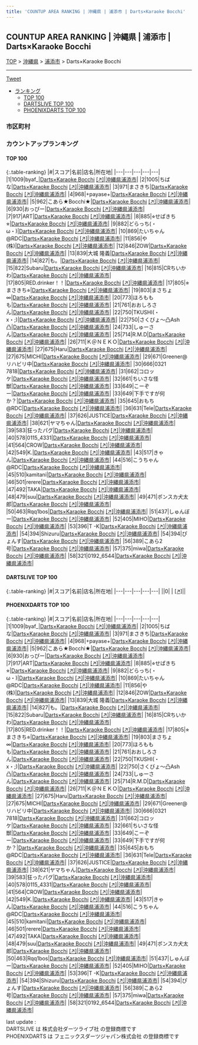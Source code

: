 ```yaml
---
title: 'COUNTUP AREA RANKING | 沖縄県 | 浦添市 | Darts×Karaoke Bocchi'
---
```

## COUNTUP AREA RANKING | 沖縄県 | 浦添市 | Darts×Karaoke Bocchi

[TOP](/darts/rank/) > [沖縄県](/darts/rank/沖縄県/) > [浦添市](/darts/rank/沖縄県/浦添市/) > Darts×Karaoke Bocchi

___

<a href="https://twitter.com/share?ref_src=twsrc%5Etfw" data-text="COUNTUP AREA RANKING | 沖縄県浦添市Darts×Karaoke Bocchi" class="twitter-share-button" data-hashtags="DARTSLIVE,PHOENIXDARTS,darts,ダーツ" data-show-count="false">Tweet</a>

* [ランキング](#カウントアップランキング)
    * [TOP 100](#top-100)
    * [DARTSLIVE TOP 100](#dartslive-top-100)
    * [PHOENIXDARTS TOP 100](#phoenixdarts-top-100)

### 市区町村

<ul>

</ul>

### カウントアップランキング

#### TOP 100



{:.table-ranking}
|#|スコア|名前|店名|所在地|
|---|---|---|---|---|
|1|1009|<span class="rank-name-pd">byaf_</span>|<a href="/darts/rank/shops/77362.html">Darts×Karaoke Bocchi</a> <a href="https://vs.phoenixdarts.com/jp/shop/shopDetailInfo/s_77362?s_seq=77362">[↗]</a>|<a href="/darts/rank/沖縄県/浦添市">沖縄県浦添市</a>|
|2|1005|<span class="rank-name-pd">ちばな</span>|<a href="/darts/rank/shops/77362.html">Darts×Karaoke Bocchi</a> <a href="https://vs.phoenixdarts.com/jp/shop/shopDetailInfo/s_77362?s_seq=77362">[↗]</a>|<a href="/darts/rank/沖縄県/浦添市">沖縄県浦添市</a>|
|3|971|<span class="rank-name-pd">まさきち</span>|<a href="/darts/rank/shops/77362.html">Darts×Karaoke Bocchi</a> <a href="https://vs.phoenixdarts.com/jp/shop/shopDetailInfo/s_77362?s_seq=77362">[↗]</a>|<a href="/darts/rank/沖縄県/浦添市">沖縄県浦添市</a>|
|4|968|<span class="rank-name-pd">+payase+</span>|<a href="/darts/rank/shops/77362.html">Darts×Karaoke Bocchi</a> <a href="https://vs.phoenixdarts.com/jp/shop/shopDetailInfo/s_77362?s_seq=77362">[↗]</a>|<a href="/darts/rank/沖縄県/浦添市">沖縄県浦添市</a>|
|5|962|<span class="rank-name-pd">こあら★Bocchi★</span>|<a href="/darts/rank/shops/77362.html">Darts×Karaoke Bocchi</a> <a href="https://vs.phoenixdarts.com/jp/shop/shopDetailInfo/s_77362?s_seq=77362">[↗]</a>|<a href="/darts/rank/沖縄県/浦添市">沖縄県浦添市</a>|
|6|930|<span class="rank-name-pd">おっぴー</span>|<a href="/darts/rank/shops/77362.html">Darts×Karaoke Bocchi</a> <a href="https://vs.phoenixdarts.com/jp/shop/shopDetailInfo/s_77362?s_seq=77362">[↗]</a>|<a href="/darts/rank/沖縄県/浦添市">沖縄県浦添市</a>|
|7|917|<span class="rank-name-pd">ART</span>|<a href="/darts/rank/shops/77362.html">Darts×Karaoke Bocchi</a> <a href="https://vs.phoenixdarts.com/jp/shop/shopDetailInfo/s_77362?s_seq=77362">[↗]</a>|<a href="/darts/rank/沖縄県/浦添市">沖縄県浦添市</a>|
|8|885|<span class="rank-name-pd">⭐︎せぱきち⭐︎</span>|<a href="/darts/rank/shops/77362.html">Darts×Karaoke Bocchi</a> <a href="https://vs.phoenixdarts.com/jp/shop/shopDetailInfo/s_77362?s_seq=77362">[↗]</a>|<a href="/darts/rank/沖縄県/浦添市">沖縄県浦添市</a>|
|9|882|<span class="rank-name-pd">どらっち(・ω・)</span>|<a href="/darts/rank/shops/77362.html">Darts×Karaoke Bocchi</a> <a href="https://vs.phoenixdarts.com/jp/shop/shopDetailInfo/s_77362?s_seq=77362">[↗]</a>|<a href="/darts/rank/沖縄県/浦添市">沖縄県浦添市</a>|
|10|869|<span class="rank-name-pd">たいちゃん@RDC</span>|<a href="/darts/rank/shops/77362.html">Darts×Karaoke Bocchi</a> <a href="https://vs.phoenixdarts.com/jp/shop/shopDetailInfo/s_77362?s_seq=77362">[↗]</a>|<a href="/darts/rank/沖縄県/浦添市">沖縄県浦添市</a>|
|11|856|<span class="rank-name-pd">や(株)</span>|<a href="/darts/rank/shops/77362.html">Darts×Karaoke Bocchi</a> <a href="https://vs.phoenixdarts.com/jp/shop/shopDetailInfo/s_77362?s_seq=77362">[↗]</a>|<a href="/darts/rank/沖縄県/浦添市">沖縄県浦添市</a>|
|12|846|<span class="rank-name-pd">ZOW</span>|<a href="/darts/rank/shops/77362.html">Darts×Karaoke Bocchi</a> <a href="https://vs.phoenixdarts.com/jp/shop/shopDetailInfo/s_77362?s_seq=77362">[↗]</a>|<a href="/darts/rank/沖縄県/浦添市">沖縄県浦添市</a>|
|13|839|<span class="rank-name-pd"><span class="pro-icon-pd"></span>大城 隆義</span>|<a href="/darts/rank/shops/77362.html">Darts×Karaoke Bocchi</a> <a href="https://vs.phoenixdarts.com/jp/shop/shopDetailInfo/s_77362?s_seq=77362">[↗]</a>|<a href="/darts/rank/沖縄県/浦添市">沖縄県浦添市</a>|
|14|827|<span class="rank-name-pd">も。</span>|<a href="/darts/rank/shops/77362.html">Darts×Karaoke Bocchi</a> <a href="https://vs.phoenixdarts.com/jp/shop/shopDetailInfo/s_77362?s_seq=77362">[↗]</a>|<a href="/darts/rank/沖縄県/浦添市">沖縄県浦添市</a>|
|15|822|<span class="rank-name-pd">Subaru</span>|<a href="/darts/rank/shops/77362.html">Darts×Karaoke Bocchi</a> <a href="https://vs.phoenixdarts.com/jp/shop/shopDetailInfo/s_77362?s_seq=77362">[↗]</a>|<a href="/darts/rank/沖縄県/浦添市">沖縄県浦添市</a>|
|16|815|<span class="rank-name-pd">CRちいかわ</span>|<a href="/darts/rank/shops/77362.html">Darts×Karaoke Bocchi</a> <a href="https://vs.phoenixdarts.com/jp/shop/shopDetailInfo/s_77362?s_seq=77362">[↗]</a>|<a href="/darts/rank/沖縄県/浦添市">沖縄県浦添市</a>|
|17|805|<span class="rank-name-pd">RED.drinker！！</span>|<a href="/darts/rank/shops/77362.html">Darts×Karaoke Bocchi</a> <a href="https://vs.phoenixdarts.com/jp/shop/shopDetailInfo/s_77362?s_seq=77362">[↗]</a>|<a href="/darts/rank/沖縄県/浦添市">沖縄県浦添市</a>|
|17|805|<span class="rank-name-pd">⭐︎まさきち⭐︎</span>|<a href="/darts/rank/shops/77362.html">Darts×Karaoke Bocchi</a> <a href="https://vs.phoenixdarts.com/jp/shop/shopDetailInfo/s_77362?s_seq=77362">[↗]</a>|<a href="/darts/rank/沖縄県/浦添市">沖縄県浦添市</a>|
|19|803|<span class="rank-name-pd">まさちょ∞</span>|<a href="/darts/rank/shops/77362.html">Darts×Karaoke Bocchi</a> <a href="https://vs.phoenixdarts.com/jp/shop/shopDetailInfo/s_77362?s_seq=77362">[↗]</a>|<a href="/darts/rank/沖縄県/浦添市">沖縄県浦添市</a>|
|20|773|<span class="rank-name-pd">ほろももも</span>|<a href="/darts/rank/shops/77362.html">Darts×Karaoke Bocchi</a> <a href="https://vs.phoenixdarts.com/jp/shop/shopDetailInfo/s_77362?s_seq=77362">[↗]</a>|<a href="/darts/rank/沖縄県/浦添市">沖縄県浦添市</a>|
|21|761|<span class="rank-name-pd">おおしろさん</span>|<a href="/darts/rank/shops/77362.html">Darts×Karaoke Bocchi</a> <a href="https://vs.phoenixdarts.com/jp/shop/shopDetailInfo/s_77362?s_seq=77362">[↗]</a>|<a href="/darts/rank/沖縄県/浦添市">沖縄県浦添市</a>|
|22|750|<span class="rank-name-pd">TKUSHI(・x・;)</span>|<a href="/darts/rank/shops/77362.html">Darts×Karaoke Bocchi</a> <a href="https://vs.phoenixdarts.com/jp/shop/shopDetailInfo/s_77362?s_seq=77362">[↗]</a>|<a href="/darts/rank/沖縄県/浦添市">沖縄県浦添市</a>|
|22|750|<span class="rank-name-pd">さくびょ～凸Ash凸</span>|<a href="/darts/rank/shops/77362.html">Darts×Karaoke Bocchi</a> <a href="https://vs.phoenixdarts.com/jp/shop/shopDetailInfo/s_77362?s_seq=77362">[↗]</a>|<a href="/darts/rank/沖縄県/浦添市">沖縄県浦添市</a>|
|24|733|<span class="rank-name-pd">しゅーさん</span>|<a href="/darts/rank/shops/77362.html">Darts×Karaoke Bocchi</a> <a href="https://vs.phoenixdarts.com/jp/shop/shopDetailInfo/s_77362?s_seq=77362">[↗]</a>|<a href="/darts/rank/沖縄県/浦添市">沖縄県浦添市</a>|
|25|714|<span class="rank-name-pd">R.M.D</span>|<a href="/darts/rank/shops/77362.html">Darts×Karaoke Bocchi</a> <a href="https://vs.phoenixdarts.com/jp/shop/shopDetailInfo/s_77362?s_seq=77362">[↗]</a>|<a href="/darts/rank/沖縄県/浦添市">沖縄県浦添市</a>|
|26|711|<span class="rank-name-pd">Ｋ＠ＮＥＫＯ</span>|<a href="/darts/rank/shops/77362.html">Darts×Karaoke Bocchi</a> <a href="https://vs.phoenixdarts.com/jp/shop/shopDetailInfo/s_77362?s_seq=77362">[↗]</a>|<a href="/darts/rank/沖縄県/浦添市">沖縄県浦添市</a>|
|27|675|<span class="rank-name-pd">Haru</span>|<a href="/darts/rank/shops/77362.html">Darts×Karaoke Bocchi</a> <a href="https://vs.phoenixdarts.com/jp/shop/shopDetailInfo/s_77362?s_seq=77362">[↗]</a>|<a href="/darts/rank/沖縄県/浦添市">沖縄県浦添市</a>|
|27|675|<span class="rank-name-pd">MICHI</span>|<a href="/darts/rank/shops/77362.html">Darts×Karaoke Bocchi</a> <a href="https://vs.phoenixdarts.com/jp/shop/shopDetailInfo/s_77362?s_seq=77362">[↗]</a>|<a href="/darts/rank/沖縄県/浦添市">沖縄県浦添市</a>|
|29|671|<span class="rank-name-pd">Greener@リハビリ中</span>|<a href="/darts/rank/shops/77362.html">Darts×Karaoke Bocchi</a> <a href="https://vs.phoenixdarts.com/jp/shop/shopDetailInfo/s_77362?s_seq=77362">[↗]</a>|<a href="/darts/rank/沖縄県/浦添市">沖縄県浦添市</a>|
|30|666|<span class="rank-name-pd">0321 7818</span>|<a href="/darts/rank/shops/77362.html">Darts×Karaoke Bocchi</a> <a href="https://vs.phoenixdarts.com/jp/shop/shopDetailInfo/s_77362?s_seq=77362">[↗]</a>|<a href="/darts/rank/沖縄県/浦添市">沖縄県浦添市</a>|
|31|662|<span class="rank-name-pd">コロッケ</span>|<a href="/darts/rank/shops/77362.html">Darts×Karaoke Bocchi</a> <a href="https://vs.phoenixdarts.com/jp/shop/shopDetailInfo/s_77362?s_seq=77362">[↗]</a>|<a href="/darts/rank/沖縄県/浦添市">沖縄県浦添市</a>|
|32|661|<span class="rank-name-pd">ちいさな怪獣</span>|<a href="/darts/rank/shops/77362.html">Darts×Karaoke Bocchi</a> <a href="https://vs.phoenixdarts.com/jp/shop/shopDetailInfo/s_77362?s_seq=77362">[↗]</a>|<a href="/darts/rank/沖縄県/浦添市">沖縄県浦添市</a>|
|33|649|<span class="rank-name-pd">こーぞー</span>|<a href="/darts/rank/shops/77362.html">Darts×Karaoke Bocchi</a> <a href="https://vs.phoenixdarts.com/jp/shop/shopDetailInfo/s_77362?s_seq=77362">[↗]</a>|<a href="/darts/rank/沖縄県/浦添市">沖縄県浦添市</a>|
|33|649|<span class="rank-name-pd">下手ですが何か？</span>|<a href="/darts/rank/shops/77362.html">Darts×Karaoke Bocchi</a> <a href="https://vs.phoenixdarts.com/jp/shop/shopDetailInfo/s_77362?s_seq=77362">[↗]</a>|<a href="/darts/rank/沖縄県/浦添市">沖縄県浦添市</a>|
|35|645|<span class="rank-name-pd">おもち@RDC</span>|<a href="/darts/rank/shops/77362.html">Darts×Karaoke Bocchi</a> <a href="https://vs.phoenixdarts.com/jp/shop/shopDetailInfo/s_77362?s_seq=77362">[↗]</a>|<a href="/darts/rank/沖縄県/浦添市">沖縄県浦添市</a>|
|36|631|<span class="rank-name-pd">Tele</span>|<a href="/darts/rank/shops/77362.html">Darts×Karaoke Bocchi</a> <a href="https://vs.phoenixdarts.com/jp/shop/shopDetailInfo/s_77362?s_seq=77362">[↗]</a>|<a href="/darts/rank/沖縄県/浦添市">沖縄県浦添市</a>|
|37|626|<span class="rank-name-pd">JUSTICE</span>|<a href="/darts/rank/shops/77362.html">Darts×Karaoke Bocchi</a> <a href="https://vs.phoenixdarts.com/jp/shop/shopDetailInfo/s_77362?s_seq=77362">[↗]</a>|<a href="/darts/rank/沖縄県/浦添市">沖縄県浦添市</a>|
|38|621|<span class="rank-name-pd">ヤマちゃん</span>|<a href="/darts/rank/shops/77362.html">Darts×Karaoke Bocchi</a> <a href="https://vs.phoenixdarts.com/jp/shop/shopDetailInfo/s_77362?s_seq=77362">[↗]</a>|<a href="/darts/rank/沖縄県/浦添市">沖縄県浦添市</a>|
|39|583|<span class="rank-name-pd">狂ったパグ</span>|<a href="/darts/rank/shops/77362.html">Darts×Karaoke Bocchi</a> <a href="https://vs.phoenixdarts.com/jp/shop/shopDetailInfo/s_77362?s_seq=77362">[↗]</a>|<a href="/darts/rank/沖縄県/浦添市">沖縄県浦添市</a>|
|40|578|<span class="rank-name-pd">0115_4331</span>|<a href="/darts/rank/shops/77362.html">Darts×Karaoke Bocchi</a> <a href="https://vs.phoenixdarts.com/jp/shop/shopDetailInfo/s_77362?s_seq=77362">[↗]</a>|<a href="/darts/rank/沖縄県/浦添市">沖縄県浦添市</a>|
|41|564|<span class="rank-name-pd">CROW</span>|<a href="/darts/rank/shops/77362.html">Darts×Karaoke Bocchi</a> <a href="https://vs.phoenixdarts.com/jp/shop/shopDetailInfo/s_77362?s_seq=77362">[↗]</a>|<a href="/darts/rank/沖縄県/浦添市">沖縄県浦添市</a>|
|42|549|<span class="rank-name-pd">K.</span>|<a href="/darts/rank/shops/77362.html">Darts×Karaoke Bocchi</a> <a href="https://vs.phoenixdarts.com/jp/shop/shopDetailInfo/s_77362?s_seq=77362">[↗]</a>|<a href="/darts/rank/沖縄県/浦添市">沖縄県浦添市</a>|
|43|517|<span class="rank-name-pd">きゃん</span>|<a href="/darts/rank/shops/77362.html">Darts×Karaoke Bocchi</a> <a href="https://vs.phoenixdarts.com/jp/shop/shopDetailInfo/s_77362?s_seq=77362">[↗]</a>|<a href="/darts/rank/沖縄県/浦添市">沖縄県浦添市</a>|
|44|516|<span class="rank-name-pd">こうちゃん@RDC</span>|<a href="/darts/rank/shops/77362.html">Darts×Karaoke Bocchi</a> <a href="https://vs.phoenixdarts.com/jp/shop/shopDetailInfo/s_77362?s_seq=77362">[↗]</a>|<a href="/darts/rank/沖縄県/浦添市">沖縄県浦添市</a>|
|45|510|<span class="rank-name-pd">kamitani</span>|<a href="/darts/rank/shops/77362.html">Darts×Karaoke Bocchi</a> <a href="https://vs.phoenixdarts.com/jp/shop/shopDetailInfo/s_77362?s_seq=77362">[↗]</a>|<a href="/darts/rank/沖縄県/浦添市">沖縄県浦添市</a>|
|46|501|<span class="rank-name-pd">rerere</span>|<a href="/darts/rank/shops/77362.html">Darts×Karaoke Bocchi</a> <a href="https://vs.phoenixdarts.com/jp/shop/shopDetailInfo/s_77362?s_seq=77362">[↗]</a>|<a href="/darts/rank/沖縄県/浦添市">沖縄県浦添市</a>|
|47|492|<span class="rank-name-pd">TAKA</span>|<a href="/darts/rank/shops/77362.html">Darts×Karaoke Bocchi</a> <a href="https://vs.phoenixdarts.com/jp/shop/shopDetailInfo/s_77362?s_seq=77362">[↗]</a>|<a href="/darts/rank/沖縄県/浦添市">沖縄県浦添市</a>|
|48|479|<span class="rank-name-pd">suu</span>|<a href="/darts/rank/shops/77362.html">Darts×Karaoke Bocchi</a> <a href="https://vs.phoenixdarts.com/jp/shop/shopDetailInfo/s_77362?s_seq=77362">[↗]</a>|<a href="/darts/rank/沖縄県/浦添市">沖縄県浦添市</a>|
|49|471|<span class="rank-name-pd">ポンスカ犬太郎</span>|<a href="/darts/rank/shops/77362.html">Darts×Karaoke Bocchi</a> <a href="https://vs.phoenixdarts.com/jp/shop/shopDetailInfo/s_77362?s_seq=77362">[↗]</a>|<a href="/darts/rank/沖縄県/浦添市">沖縄県浦添市</a>|
|50|463|<span class="rank-name-pd">Rqq1bos</span>|<a href="/darts/rank/shops/77362.html">Darts×Karaoke Bocchi</a> <a href="https://vs.phoenixdarts.com/jp/shop/shopDetailInfo/s_77362?s_seq=77362">[↗]</a>|<a href="/darts/rank/沖縄県/浦添市">沖縄県浦添市</a>|
|51|437|<span class="rank-name-pd">しゅんぼー</span>|<a href="/darts/rank/shops/77362.html">Darts×Karaoke Bocchi</a> <a href="https://vs.phoenixdarts.com/jp/shop/shopDetailInfo/s_77362?s_seq=77362">[↗]</a>|<a href="/darts/rank/沖縄県/浦添市">沖縄県浦添市</a>|
|52|405|<span class="rank-name-pd">MIHO</span>|<a href="/darts/rank/shops/77362.html">Darts×Karaoke Bocchi</a> <a href="https://vs.phoenixdarts.com/jp/shop/shopDetailInfo/s_77362?s_seq=77362">[↗]</a>|<a href="/darts/rank/沖縄県/浦添市">沖縄県浦添市</a>|
|53|396|<span class="rank-name-pd">T -K</span>|<a href="/darts/rank/shops/77362.html">Darts×Karaoke Bocchi</a> <a href="https://vs.phoenixdarts.com/jp/shop/shopDetailInfo/s_77362?s_seq=77362">[↗]</a>|<a href="/darts/rank/沖縄県/浦添市">沖縄県浦添市</a>|
|54|394|<span class="rank-name-pd">Shizuru</span>|<a href="/darts/rank/shops/77362.html">Darts×Karaoke Bocchi</a> <a href="https://vs.phoenixdarts.com/jp/shop/shopDetailInfo/s_77362?s_seq=77362">[↗]</a>|<a href="/darts/rank/沖縄県/浦添市">沖縄県浦添市</a>|
|54|394|<span class="rank-name-pd">ぴょんす</span>|<a href="/darts/rank/shops/77362.html">Darts×Karaoke Bocchi</a> <a href="https://vs.phoenixdarts.com/jp/shop/shopDetailInfo/s_77362?s_seq=77362">[↗]</a>|<a href="/darts/rank/沖縄県/浦添市">沖縄県浦添市</a>|
|56|389|<span class="rank-name-pd">こあら2号</span>|<a href="/darts/rank/shops/77362.html">Darts×Karaoke Bocchi</a> <a href="https://vs.phoenixdarts.com/jp/shop/shopDetailInfo/s_77362?s_seq=77362">[↗]</a>|<a href="/darts/rank/沖縄県/浦添市">沖縄県浦添市</a>|
|57|375|<span class="rank-name-pd">miwa</span>|<a href="/darts/rank/shops/77362.html">Darts×Karaoke Bocchi</a> <a href="https://vs.phoenixdarts.com/jp/shop/shopDetailInfo/s_77362?s_seq=77362">[↗]</a>|<a href="/darts/rank/沖縄県/浦添市">沖縄県浦添市</a>|
|58|321|<span class="rank-name-pd">0192_6544</span>|<a href="/darts/rank/shops/77362.html">Darts×Karaoke Bocchi</a> <a href="https://vs.phoenixdarts.com/jp/shop/shopDetailInfo/s_77362?s_seq=77362">[↗]</a>|<a href="/darts/rank/沖縄県/浦添市">沖縄県浦添市</a>|


#### DARTSLIVE TOP 100



{:.table-ranking}
|#|スコア|名前|店名|所在地|
|---|---|---|---|---|
||0|<span class="rank-name-dl"> </span>|<a href="/darts/rank/shops/.html"></a> <a href="">[↗]</a>|<a href="/darts/rank//"></a>|


#### PHOENIXDARTS TOP 100



{:.table-ranking}
|#|スコア|名前|店名|所在地|
|---|---|---|---|---|
|1|1009|<span class="rank-name-pd">byaf_</span>|<a href="/darts/rank/shops/77362.html">Darts×Karaoke Bocchi</a> <a href="https://vs.phoenixdarts.com/jp/shop/shopDetailInfo/s_77362?s_seq=77362">[↗]</a>|<a href="/darts/rank/沖縄県/浦添市">沖縄県浦添市</a>|
|2|1005|<span class="rank-name-pd">ちばな</span>|<a href="/darts/rank/shops/77362.html">Darts×Karaoke Bocchi</a> <a href="https://vs.phoenixdarts.com/jp/shop/shopDetailInfo/s_77362?s_seq=77362">[↗]</a>|<a href="/darts/rank/沖縄県/浦添市">沖縄県浦添市</a>|
|3|971|<span class="rank-name-pd">まさきち</span>|<a href="/darts/rank/shops/77362.html">Darts×Karaoke Bocchi</a> <a href="https://vs.phoenixdarts.com/jp/shop/shopDetailInfo/s_77362?s_seq=77362">[↗]</a>|<a href="/darts/rank/沖縄県/浦添市">沖縄県浦添市</a>|
|4|968|<span class="rank-name-pd">+payase+</span>|<a href="/darts/rank/shops/77362.html">Darts×Karaoke Bocchi</a> <a href="https://vs.phoenixdarts.com/jp/shop/shopDetailInfo/s_77362?s_seq=77362">[↗]</a>|<a href="/darts/rank/沖縄県/浦添市">沖縄県浦添市</a>|
|5|962|<span class="rank-name-pd">こあら★Bocchi★</span>|<a href="/darts/rank/shops/77362.html">Darts×Karaoke Bocchi</a> <a href="https://vs.phoenixdarts.com/jp/shop/shopDetailInfo/s_77362?s_seq=77362">[↗]</a>|<a href="/darts/rank/沖縄県/浦添市">沖縄県浦添市</a>|
|6|930|<span class="rank-name-pd">おっぴー</span>|<a href="/darts/rank/shops/77362.html">Darts×Karaoke Bocchi</a> <a href="https://vs.phoenixdarts.com/jp/shop/shopDetailInfo/s_77362?s_seq=77362">[↗]</a>|<a href="/darts/rank/沖縄県/浦添市">沖縄県浦添市</a>|
|7|917|<span class="rank-name-pd">ART</span>|<a href="/darts/rank/shops/77362.html">Darts×Karaoke Bocchi</a> <a href="https://vs.phoenixdarts.com/jp/shop/shopDetailInfo/s_77362?s_seq=77362">[↗]</a>|<a href="/darts/rank/沖縄県/浦添市">沖縄県浦添市</a>|
|8|885|<span class="rank-name-pd">⭐︎せぱきち⭐︎</span>|<a href="/darts/rank/shops/77362.html">Darts×Karaoke Bocchi</a> <a href="https://vs.phoenixdarts.com/jp/shop/shopDetailInfo/s_77362?s_seq=77362">[↗]</a>|<a href="/darts/rank/沖縄県/浦添市">沖縄県浦添市</a>|
|9|882|<span class="rank-name-pd">どらっち(・ω・)</span>|<a href="/darts/rank/shops/77362.html">Darts×Karaoke Bocchi</a> <a href="https://vs.phoenixdarts.com/jp/shop/shopDetailInfo/s_77362?s_seq=77362">[↗]</a>|<a href="/darts/rank/沖縄県/浦添市">沖縄県浦添市</a>|
|10|869|<span class="rank-name-pd">たいちゃん@RDC</span>|<a href="/darts/rank/shops/77362.html">Darts×Karaoke Bocchi</a> <a href="https://vs.phoenixdarts.com/jp/shop/shopDetailInfo/s_77362?s_seq=77362">[↗]</a>|<a href="/darts/rank/沖縄県/浦添市">沖縄県浦添市</a>|
|11|856|<span class="rank-name-pd">や(株)</span>|<a href="/darts/rank/shops/77362.html">Darts×Karaoke Bocchi</a> <a href="https://vs.phoenixdarts.com/jp/shop/shopDetailInfo/s_77362?s_seq=77362">[↗]</a>|<a href="/darts/rank/沖縄県/浦添市">沖縄県浦添市</a>|
|12|846|<span class="rank-name-pd">ZOW</span>|<a href="/darts/rank/shops/77362.html">Darts×Karaoke Bocchi</a> <a href="https://vs.phoenixdarts.com/jp/shop/shopDetailInfo/s_77362?s_seq=77362">[↗]</a>|<a href="/darts/rank/沖縄県/浦添市">沖縄県浦添市</a>|
|13|839|<span class="rank-name-pd"><span class="pro-icon-pd"></span>大城 隆義</span>|<a href="/darts/rank/shops/77362.html">Darts×Karaoke Bocchi</a> <a href="https://vs.phoenixdarts.com/jp/shop/shopDetailInfo/s_77362?s_seq=77362">[↗]</a>|<a href="/darts/rank/沖縄県/浦添市">沖縄県浦添市</a>|
|14|827|<span class="rank-name-pd">も。</span>|<a href="/darts/rank/shops/77362.html">Darts×Karaoke Bocchi</a> <a href="https://vs.phoenixdarts.com/jp/shop/shopDetailInfo/s_77362?s_seq=77362">[↗]</a>|<a href="/darts/rank/沖縄県/浦添市">沖縄県浦添市</a>|
|15|822|<span class="rank-name-pd">Subaru</span>|<a href="/darts/rank/shops/77362.html">Darts×Karaoke Bocchi</a> <a href="https://vs.phoenixdarts.com/jp/shop/shopDetailInfo/s_77362?s_seq=77362">[↗]</a>|<a href="/darts/rank/沖縄県/浦添市">沖縄県浦添市</a>|
|16|815|<span class="rank-name-pd">CRちいかわ</span>|<a href="/darts/rank/shops/77362.html">Darts×Karaoke Bocchi</a> <a href="https://vs.phoenixdarts.com/jp/shop/shopDetailInfo/s_77362?s_seq=77362">[↗]</a>|<a href="/darts/rank/沖縄県/浦添市">沖縄県浦添市</a>|
|17|805|<span class="rank-name-pd">RED.drinker！！</span>|<a href="/darts/rank/shops/77362.html">Darts×Karaoke Bocchi</a> <a href="https://vs.phoenixdarts.com/jp/shop/shopDetailInfo/s_77362?s_seq=77362">[↗]</a>|<a href="/darts/rank/沖縄県/浦添市">沖縄県浦添市</a>|
|17|805|<span class="rank-name-pd">⭐︎まさきち⭐︎</span>|<a href="/darts/rank/shops/77362.html">Darts×Karaoke Bocchi</a> <a href="https://vs.phoenixdarts.com/jp/shop/shopDetailInfo/s_77362?s_seq=77362">[↗]</a>|<a href="/darts/rank/沖縄県/浦添市">沖縄県浦添市</a>|
|19|803|<span class="rank-name-pd">まさちょ∞</span>|<a href="/darts/rank/shops/77362.html">Darts×Karaoke Bocchi</a> <a href="https://vs.phoenixdarts.com/jp/shop/shopDetailInfo/s_77362?s_seq=77362">[↗]</a>|<a href="/darts/rank/沖縄県/浦添市">沖縄県浦添市</a>|
|20|773|<span class="rank-name-pd">ほろももも</span>|<a href="/darts/rank/shops/77362.html">Darts×Karaoke Bocchi</a> <a href="https://vs.phoenixdarts.com/jp/shop/shopDetailInfo/s_77362?s_seq=77362">[↗]</a>|<a href="/darts/rank/沖縄県/浦添市">沖縄県浦添市</a>|
|21|761|<span class="rank-name-pd">おおしろさん</span>|<a href="/darts/rank/shops/77362.html">Darts×Karaoke Bocchi</a> <a href="https://vs.phoenixdarts.com/jp/shop/shopDetailInfo/s_77362?s_seq=77362">[↗]</a>|<a href="/darts/rank/沖縄県/浦添市">沖縄県浦添市</a>|
|22|750|<span class="rank-name-pd">TKUSHI(・x・;)</span>|<a href="/darts/rank/shops/77362.html">Darts×Karaoke Bocchi</a> <a href="https://vs.phoenixdarts.com/jp/shop/shopDetailInfo/s_77362?s_seq=77362">[↗]</a>|<a href="/darts/rank/沖縄県/浦添市">沖縄県浦添市</a>|
|22|750|<span class="rank-name-pd">さくびょ～凸Ash凸</span>|<a href="/darts/rank/shops/77362.html">Darts×Karaoke Bocchi</a> <a href="https://vs.phoenixdarts.com/jp/shop/shopDetailInfo/s_77362?s_seq=77362">[↗]</a>|<a href="/darts/rank/沖縄県/浦添市">沖縄県浦添市</a>|
|24|733|<span class="rank-name-pd">しゅーさん</span>|<a href="/darts/rank/shops/77362.html">Darts×Karaoke Bocchi</a> <a href="https://vs.phoenixdarts.com/jp/shop/shopDetailInfo/s_77362?s_seq=77362">[↗]</a>|<a href="/darts/rank/沖縄県/浦添市">沖縄県浦添市</a>|
|25|714|<span class="rank-name-pd">R.M.D</span>|<a href="/darts/rank/shops/77362.html">Darts×Karaoke Bocchi</a> <a href="https://vs.phoenixdarts.com/jp/shop/shopDetailInfo/s_77362?s_seq=77362">[↗]</a>|<a href="/darts/rank/沖縄県/浦添市">沖縄県浦添市</a>|
|26|711|<span class="rank-name-pd">Ｋ＠ＮＥＫＯ</span>|<a href="/darts/rank/shops/77362.html">Darts×Karaoke Bocchi</a> <a href="https://vs.phoenixdarts.com/jp/shop/shopDetailInfo/s_77362?s_seq=77362">[↗]</a>|<a href="/darts/rank/沖縄県/浦添市">沖縄県浦添市</a>|
|27|675|<span class="rank-name-pd">Haru</span>|<a href="/darts/rank/shops/77362.html">Darts×Karaoke Bocchi</a> <a href="https://vs.phoenixdarts.com/jp/shop/shopDetailInfo/s_77362?s_seq=77362">[↗]</a>|<a href="/darts/rank/沖縄県/浦添市">沖縄県浦添市</a>|
|27|675|<span class="rank-name-pd">MICHI</span>|<a href="/darts/rank/shops/77362.html">Darts×Karaoke Bocchi</a> <a href="https://vs.phoenixdarts.com/jp/shop/shopDetailInfo/s_77362?s_seq=77362">[↗]</a>|<a href="/darts/rank/沖縄県/浦添市">沖縄県浦添市</a>|
|29|671|<span class="rank-name-pd">Greener@リハビリ中</span>|<a href="/darts/rank/shops/77362.html">Darts×Karaoke Bocchi</a> <a href="https://vs.phoenixdarts.com/jp/shop/shopDetailInfo/s_77362?s_seq=77362">[↗]</a>|<a href="/darts/rank/沖縄県/浦添市">沖縄県浦添市</a>|
|30|666|<span class="rank-name-pd">0321 7818</span>|<a href="/darts/rank/shops/77362.html">Darts×Karaoke Bocchi</a> <a href="https://vs.phoenixdarts.com/jp/shop/shopDetailInfo/s_77362?s_seq=77362">[↗]</a>|<a href="/darts/rank/沖縄県/浦添市">沖縄県浦添市</a>|
|31|662|<span class="rank-name-pd">コロッケ</span>|<a href="/darts/rank/shops/77362.html">Darts×Karaoke Bocchi</a> <a href="https://vs.phoenixdarts.com/jp/shop/shopDetailInfo/s_77362?s_seq=77362">[↗]</a>|<a href="/darts/rank/沖縄県/浦添市">沖縄県浦添市</a>|
|32|661|<span class="rank-name-pd">ちいさな怪獣</span>|<a href="/darts/rank/shops/77362.html">Darts×Karaoke Bocchi</a> <a href="https://vs.phoenixdarts.com/jp/shop/shopDetailInfo/s_77362?s_seq=77362">[↗]</a>|<a href="/darts/rank/沖縄県/浦添市">沖縄県浦添市</a>|
|33|649|<span class="rank-name-pd">こーぞー</span>|<a href="/darts/rank/shops/77362.html">Darts×Karaoke Bocchi</a> <a href="https://vs.phoenixdarts.com/jp/shop/shopDetailInfo/s_77362?s_seq=77362">[↗]</a>|<a href="/darts/rank/沖縄県/浦添市">沖縄県浦添市</a>|
|33|649|<span class="rank-name-pd">下手ですが何か？</span>|<a href="/darts/rank/shops/77362.html">Darts×Karaoke Bocchi</a> <a href="https://vs.phoenixdarts.com/jp/shop/shopDetailInfo/s_77362?s_seq=77362">[↗]</a>|<a href="/darts/rank/沖縄県/浦添市">沖縄県浦添市</a>|
|35|645|<span class="rank-name-pd">おもち@RDC</span>|<a href="/darts/rank/shops/77362.html">Darts×Karaoke Bocchi</a> <a href="https://vs.phoenixdarts.com/jp/shop/shopDetailInfo/s_77362?s_seq=77362">[↗]</a>|<a href="/darts/rank/沖縄県/浦添市">沖縄県浦添市</a>|
|36|631|<span class="rank-name-pd">Tele</span>|<a href="/darts/rank/shops/77362.html">Darts×Karaoke Bocchi</a> <a href="https://vs.phoenixdarts.com/jp/shop/shopDetailInfo/s_77362?s_seq=77362">[↗]</a>|<a href="/darts/rank/沖縄県/浦添市">沖縄県浦添市</a>|
|37|626|<span class="rank-name-pd">JUSTICE</span>|<a href="/darts/rank/shops/77362.html">Darts×Karaoke Bocchi</a> <a href="https://vs.phoenixdarts.com/jp/shop/shopDetailInfo/s_77362?s_seq=77362">[↗]</a>|<a href="/darts/rank/沖縄県/浦添市">沖縄県浦添市</a>|
|38|621|<span class="rank-name-pd">ヤマちゃん</span>|<a href="/darts/rank/shops/77362.html">Darts×Karaoke Bocchi</a> <a href="https://vs.phoenixdarts.com/jp/shop/shopDetailInfo/s_77362?s_seq=77362">[↗]</a>|<a href="/darts/rank/沖縄県/浦添市">沖縄県浦添市</a>|
|39|583|<span class="rank-name-pd">狂ったパグ</span>|<a href="/darts/rank/shops/77362.html">Darts×Karaoke Bocchi</a> <a href="https://vs.phoenixdarts.com/jp/shop/shopDetailInfo/s_77362?s_seq=77362">[↗]</a>|<a href="/darts/rank/沖縄県/浦添市">沖縄県浦添市</a>|
|40|578|<span class="rank-name-pd">0115_4331</span>|<a href="/darts/rank/shops/77362.html">Darts×Karaoke Bocchi</a> <a href="https://vs.phoenixdarts.com/jp/shop/shopDetailInfo/s_77362?s_seq=77362">[↗]</a>|<a href="/darts/rank/沖縄県/浦添市">沖縄県浦添市</a>|
|41|564|<span class="rank-name-pd">CROW</span>|<a href="/darts/rank/shops/77362.html">Darts×Karaoke Bocchi</a> <a href="https://vs.phoenixdarts.com/jp/shop/shopDetailInfo/s_77362?s_seq=77362">[↗]</a>|<a href="/darts/rank/沖縄県/浦添市">沖縄県浦添市</a>|
|42|549|<span class="rank-name-pd">K.</span>|<a href="/darts/rank/shops/77362.html">Darts×Karaoke Bocchi</a> <a href="https://vs.phoenixdarts.com/jp/shop/shopDetailInfo/s_77362?s_seq=77362">[↗]</a>|<a href="/darts/rank/沖縄県/浦添市">沖縄県浦添市</a>|
|43|517|<span class="rank-name-pd">きゃん</span>|<a href="/darts/rank/shops/77362.html">Darts×Karaoke Bocchi</a> <a href="https://vs.phoenixdarts.com/jp/shop/shopDetailInfo/s_77362?s_seq=77362">[↗]</a>|<a href="/darts/rank/沖縄県/浦添市">沖縄県浦添市</a>|
|44|516|<span class="rank-name-pd">こうちゃん@RDC</span>|<a href="/darts/rank/shops/77362.html">Darts×Karaoke Bocchi</a> <a href="https://vs.phoenixdarts.com/jp/shop/shopDetailInfo/s_77362?s_seq=77362">[↗]</a>|<a href="/darts/rank/沖縄県/浦添市">沖縄県浦添市</a>|
|45|510|<span class="rank-name-pd">kamitani</span>|<a href="/darts/rank/shops/77362.html">Darts×Karaoke Bocchi</a> <a href="https://vs.phoenixdarts.com/jp/shop/shopDetailInfo/s_77362?s_seq=77362">[↗]</a>|<a href="/darts/rank/沖縄県/浦添市">沖縄県浦添市</a>|
|46|501|<span class="rank-name-pd">rerere</span>|<a href="/darts/rank/shops/77362.html">Darts×Karaoke Bocchi</a> <a href="https://vs.phoenixdarts.com/jp/shop/shopDetailInfo/s_77362?s_seq=77362">[↗]</a>|<a href="/darts/rank/沖縄県/浦添市">沖縄県浦添市</a>|
|47|492|<span class="rank-name-pd">TAKA</span>|<a href="/darts/rank/shops/77362.html">Darts×Karaoke Bocchi</a> <a href="https://vs.phoenixdarts.com/jp/shop/shopDetailInfo/s_77362?s_seq=77362">[↗]</a>|<a href="/darts/rank/沖縄県/浦添市">沖縄県浦添市</a>|
|48|479|<span class="rank-name-pd">suu</span>|<a href="/darts/rank/shops/77362.html">Darts×Karaoke Bocchi</a> <a href="https://vs.phoenixdarts.com/jp/shop/shopDetailInfo/s_77362?s_seq=77362">[↗]</a>|<a href="/darts/rank/沖縄県/浦添市">沖縄県浦添市</a>|
|49|471|<span class="rank-name-pd">ポンスカ犬太郎</span>|<a href="/darts/rank/shops/77362.html">Darts×Karaoke Bocchi</a> <a href="https://vs.phoenixdarts.com/jp/shop/shopDetailInfo/s_77362?s_seq=77362">[↗]</a>|<a href="/darts/rank/沖縄県/浦添市">沖縄県浦添市</a>|
|50|463|<span class="rank-name-pd">Rqq1bos</span>|<a href="/darts/rank/shops/77362.html">Darts×Karaoke Bocchi</a> <a href="https://vs.phoenixdarts.com/jp/shop/shopDetailInfo/s_77362?s_seq=77362">[↗]</a>|<a href="/darts/rank/沖縄県/浦添市">沖縄県浦添市</a>|
|51|437|<span class="rank-name-pd">しゅんぼー</span>|<a href="/darts/rank/shops/77362.html">Darts×Karaoke Bocchi</a> <a href="https://vs.phoenixdarts.com/jp/shop/shopDetailInfo/s_77362?s_seq=77362">[↗]</a>|<a href="/darts/rank/沖縄県/浦添市">沖縄県浦添市</a>|
|52|405|<span class="rank-name-pd">MIHO</span>|<a href="/darts/rank/shops/77362.html">Darts×Karaoke Bocchi</a> <a href="https://vs.phoenixdarts.com/jp/shop/shopDetailInfo/s_77362?s_seq=77362">[↗]</a>|<a href="/darts/rank/沖縄県/浦添市">沖縄県浦添市</a>|
|53|396|<span class="rank-name-pd">T -K</span>|<a href="/darts/rank/shops/77362.html">Darts×Karaoke Bocchi</a> <a href="https://vs.phoenixdarts.com/jp/shop/shopDetailInfo/s_77362?s_seq=77362">[↗]</a>|<a href="/darts/rank/沖縄県/浦添市">沖縄県浦添市</a>|
|54|394|<span class="rank-name-pd">Shizuru</span>|<a href="/darts/rank/shops/77362.html">Darts×Karaoke Bocchi</a> <a href="https://vs.phoenixdarts.com/jp/shop/shopDetailInfo/s_77362?s_seq=77362">[↗]</a>|<a href="/darts/rank/沖縄県/浦添市">沖縄県浦添市</a>|
|54|394|<span class="rank-name-pd">ぴょんす</span>|<a href="/darts/rank/shops/77362.html">Darts×Karaoke Bocchi</a> <a href="https://vs.phoenixdarts.com/jp/shop/shopDetailInfo/s_77362?s_seq=77362">[↗]</a>|<a href="/darts/rank/沖縄県/浦添市">沖縄県浦添市</a>|
|56|389|<span class="rank-name-pd">こあら2号</span>|<a href="/darts/rank/shops/77362.html">Darts×Karaoke Bocchi</a> <a href="https://vs.phoenixdarts.com/jp/shop/shopDetailInfo/s_77362?s_seq=77362">[↗]</a>|<a href="/darts/rank/沖縄県/浦添市">沖縄県浦添市</a>|
|57|375|<span class="rank-name-pd">miwa</span>|<a href="/darts/rank/shops/77362.html">Darts×Karaoke Bocchi</a> <a href="https://vs.phoenixdarts.com/jp/shop/shopDetailInfo/s_77362?s_seq=77362">[↗]</a>|<a href="/darts/rank/沖縄県/浦添市">沖縄県浦添市</a>|
|58|321|<span class="rank-name-pd">0192_6544</span>|<a href="/darts/rank/shops/77362.html">Darts×Karaoke Bocchi</a> <a href="https://vs.phoenixdarts.com/jp/shop/shopDetailInfo/s_77362?s_seq=77362">[↗]</a>|<a href="/darts/rank/沖縄県/浦添市">沖縄県浦添市</a>|


<div class="footer border-top border-gray-light mt-5 pt-3 text-right text-gray">
    last update : <span style="font-weight: italic" id="foot_last_modified"></span><br />
    DARTSLIVE は 株式会社ダーツライブ社 の登録商標です<br />
    PHOENIXDARTS は フェニックスダーツジャパン株式会社 の登録商標です<br />
</div>

<script src="https://cdnjs.cloudflare.com/ajax/libs/jquery.tablesorter/2.31.3/js/jquery.tablesorter.min.js" integrity="sha512-qzgd5cYSZcosqpzpn7zF2ZId8f/8CHmFKZ8j7mU4OUXTNRd5g+ZHBPsgKEwoqxCtdQvExE5LprwwPAgoicguNg==" crossorigin="anonymous" referrerpolicy="no-referrer"></script>
<link rel="stylesheet" href="https://cdnjs.cloudflare.com/ajax/libs/jquery.tablesorter/2.31.3/css/theme.default.min.css" integrity="sha512-wghhOJkjQX0Lh3NSWvNKeZ0ZpNn+SPVXX1Qyc9OCaogADktxrBiBdKGDoqVUOyhStvMBmJQ8ZdMHiR3wuEq8+w==" crossorigin="anonymous" referrerpolicy="no-referrer" />
<script>
$(function() {
    $(".table-ranking").tablesorter({sortList:[[0, 0]]});
    $("#foot_last_modified").text(formatDate(new Date(document.lastModified), 'yyyy-MM-dd HH:mm:ss'));
});
</script>

<script async src="https://platform.twitter.com/widgets.js" charset="utf-8"></script>